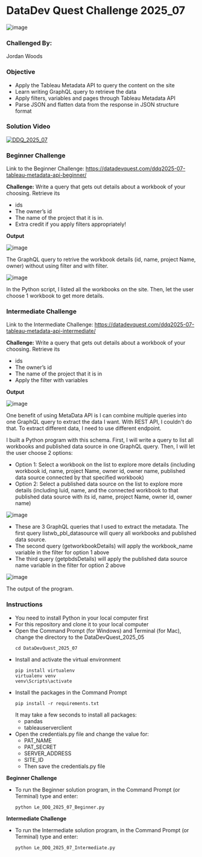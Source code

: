 # DataDev Quest Challenge 2025_07

![image](https://github.com/le-luu/DataDevQuest_2025_03/blob/main/img/logo.svg)

### Challenged By: 
Jordan Woods

### Objective
- Apply the Tableau Metadata API to query the content on the site
- Learn writing GraphQL query to retrieve the data
- Apply filters, variables and pages through Tableau Metadata API
- Parse JSON and flatten data from the response in JSON structure format

### Solution Video
[![DDQ_2025_07](https://img.youtube.com/vi/XnwSVBBIcHU/0.jpg)](https://www.youtube.com/watch?v=XnwSVBBIcHU)

### Beginner Challenge
Link to the Beginner Challenge: https://datadevquest.com/ddq2025-07-tableau-metadata-api-beginner/

**Challenge:**
Write a query that gets out details about a workbook of your choosing. Retrieve its 
- ids
- The owner’s id
- The name of the project that it is in.
- Extra credit if you apply filters appropriately!

**Output**

![image](https://github.com/le-luu/DataDevQuest_2025_07/blob/main/img/beginner_graphql_query.png)

The GraphQL query to retrive the workbook details (id, name, project Name, owner) without using filter and with filter.

![image](https://github.com/le-luu/DataDevQuest_2025_07/blob/main/img/output_beginner_ddq_2025_07.png)

In the Python script, I listed all the workbooks on the site. Then, let the user choose 1 workbook to get more details.

### Intermediate Challenge
Link to the Intermediate Challenge: https://datadevquest.com/ddq2025-07-tableau-metadata-api-intermediate/

**Challenge:**
Write a query that gets out details about a workbook of your choosing. Retrieve its 
- ids
- The owner’s id
- The name of the project that it is in
- Apply the filter with variables

**Output**

![image](https://github.com/le-luu/DataDevQuest_2025_07/blob/main/img/Intermediate_schema.png)

One benefit of using MetaData API is I can combine multiple queries into one GraphQL query to extract the data I want. With REST API, I couldn't do that. To extract different data, I need to use different endpoint.

I built a Python program with this schema. First, I will write a query to list all workbooks and published data source in one GraphQL query. Then, I will let the user choose 2 options:
- Option 1: Select a workbook on the list to explore more details (including workbook id, name, project Name, owner id, owner name, published data source connected by that specified workbook)
- Option 2: Select a published data source on the list to explore more details (including luid, name, and the connected workbook to that published data source with its id, name, project Name, owner id, owner name)

![image](https://github.com/le-luu/DataDevQuest_2025_07/blob/main/img/intermediate_graphql_query.png)

- These are 3 GraphQL queries that I used to extract the metadata. The first query listwb_pbl_datasource will query all workbooks and published data source.
- The second query (getworkbookDetails) will apply the workbook_name variable in the filter for option 1 above
- The third query (getpbdsDetails) will apply the published data source name variable in the filter for option 2 above

![image](https://github.com/le-luu/DataDevQuest_2025_07/blob/main/img/output_intermediate_ddq_2025_07.png)

The output of the program.

### Instructions
- You need to install Python in your local computer first
- For this repository and clone it to your local computer
- Open the Command Prompt (for Windows) and Terminal (for Mac), change the directory to the DataDevQuest_2025_05
    ```
    cd DataDevQuest_2025_07
    ```
- Install and activate the virtual environment
    ```
    pip install virtualenv
    virtualenv venv
    venv\Scripts\activate
    ```    
- Install the packages in the Command Prompt
    ```
    pip install -r requirements.txt
    ```
    It may take a few seconds to install all packages:
    - pandas
    - tableauserverclient
- Open the credentials.py file and change the value for:
  - PAT_NAME
  - PAT_SECRET
  - SERVER_ADDRESS
  - SITE_ID
  - Then save the credentials.py file

**Beginner Challenge**
  
- To run the Beginner solution program, in the Command Prompt (or Terminal) type and enter:
    ```
    python Le_DDQ_2025_07_Beginner.py
    ```
**Intermediate Challenge**

- To run the Intermediate solution program, in the Command Prompt (or Terminal) type and enter:
    ```
    python Le_DDQ_2025_07_Intermediate.py
    ```
